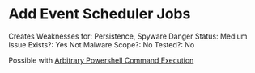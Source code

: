 # Add Event Scheduler Jobs

Creates Weaknesses for: Persistence, Spyware
Danger Status: Medium
Issue Exists?: Yes
Not Malware Scope?: No
Tested?: No

Possible with [Arbitrary Powershell Command Execution](Arbitrary%20Powershell%20Command%20Execution%20cfcbd3c8893e437a9d54e2a42838b60c.md)